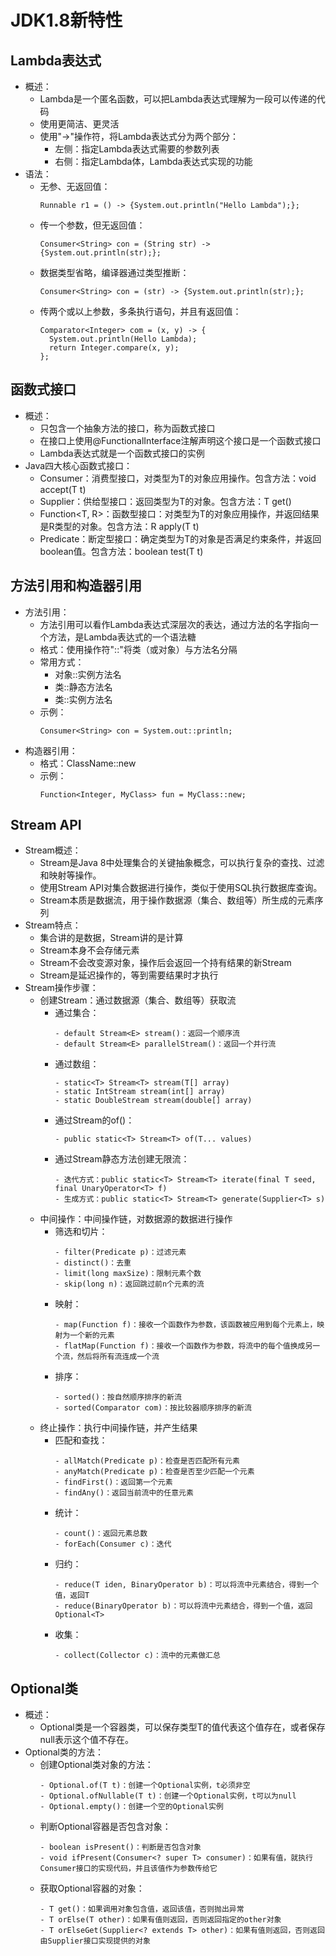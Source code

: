 # JDK1.8新特性

## Lambda表达式

  - 概述：
    - Lambda是一个匿名函数，可以把Lambda表达式理解为一段可以传递的代码
    - 使用更简洁、更灵活
    - 使用"->"操作符，将Lambda表达式分为两个部分：
      - 左侧：指定Lambda表达式需要的参数列表
      - 右侧：指定Lambda体，Lambda表达式实现的功能
  - 语法：
    - 无参、无返回值：
      ```
      Runnable r1 = () -> {System.out.println("Hello Lambda");};
      ```
    - 传一个参数，但无返回值：
      ```
      Consumer<String> con = (String str) -> {System.out.println(str);};
      ```
    - 数据类型省略，编译器通过类型推断：
      ```
      Consumer<String> con = (str) -> {System.out.println(str);};
      ```
    - 传两个或以上参数，多条执行语句，并且有返回值：
      ```
      Comparator<Integer> com = (x, y) -> {
        System.out.println(Hello Lambda);
        return Integer.compare(x, y);
      };
      ```
      
## 函数式接口

  - 概述：
    - 只包含一个抽象方法的接口，称为函数式接口
    - 在接口上使用@FunctionalInterface注解声明这个接口是一个函数式接口
    - Lambda表达式就是一个函数式接口的实例
  - Java四大核心函数式接口：
    - Consumer<T>：消费型接口，对类型为T的对象应用操作。包含方法：void accept(T t)
    - Supplier<T>：供给型接口：返回类型为T的对象。包含方法：T get()
    - Function<T, R>：函数型接口：对类型为T的对象应用操作，并返回结果是R类型的对象。包含方法：R apply(T t)
    - Predicate<T>：断定型接口：确定类型为T的对象是否满足约束条件，并返回boolean值。包含方法：boolean test(T t)

## 方法引用和构造器引用

  - 方法引用：
    - 方法引用可以看作Lambda表达式深层次的表达，通过方法的名字指向一个方法，是Lambda表达式的一个语法糖
    - 格式：使用操作符"::"将类（或对象）与方法名分隔
    - 常用方式：
      - 对象::实例方法名
      - 类::静态方法名
      - 类::实例方法名
    - 示例：
      ```
      Consumer<String> con = System.out::println;
      ```
  - 构造器引用：
    - 格式：ClassName::new
    - 示例：
      ```
      Function<Integer, MyClass> fun = MyClass::new;
      ```
      
## Stream API

  - Stream概述：
    - Stream是Java 8中处理集合的关键抽象概念，可以执行复杂的查找、过滤和映射等操作。
    - 使用Stream API对集合数据进行操作，类似于使用SQL执行数据库查询。
    - Stream本质是数据流，用于操作数据源（集合、数组等）所生成的元素序列
  - Stream特点：
    - 集合讲的是数据，Stream讲的是计算
    - Stream本身不会存储元素
    - Stream不会改变源对象，操作后会返回一个持有结果的新Stream
    - Stream是延迟操作的，等到需要结果时才执行
  - Stream操作步骤：
    - 创建Stream：通过数据源（集合、数组等）获取流
      - 通过集合：
        ```
        - default Stream<E> stream()：返回一个顺序流
        - default Stream<E> parallelStream()：返回一个并行流
        ```
      - 通过数组：
        ```
        - static<T> Stream<T> stream(T[] array)
        - static IntStream stream(int[] array)
        - static DoubleStream stream(double[] array)
        ```
      - 通过Stream的of()：
        ```
        - public static<T> Stream<T> of(T... values)
        ```
      - 通过Stream静态方法创建无限流：
        ```
        - 迭代方式：public static<T> Stream<T> iterate(final T seed, final UnaryOperator<T> f)
        - 生成方式：public static<T> Stream<T> generate(Supplier<T> s)
        ```
    - 中间操作：中间操作链，对数据源的数据进行操作
      - 筛选和切片：
        ```
        - filter(Predicate p)：过滤元素
        - distinct()：去重
        - limit(long maxSize)：限制元素个数
        - skip(long n)：返回跳过前n个元素的流
        ```
      - 映射：
        ```
        - map(Function f)：接收一个函数作为参数，该函数被应用到每个元素上，映射为一个新的元素
        - flatMap(Function f)：接收一个函数作为参数，将流中的每个值换成另一个流，然后将所有流连成一个流
        ```
      - 排序：
        ```
        - sorted()：按自然顺序排序的新流
        - sorted(Comparator com)：按比较器顺序排序的新流
        ```
    - 终止操作：执行中间操作链，并产生结果
      - 匹配和查找：
        ```
        - allMatch(Predicate p)：检查是否匹配所有元素
        - anyMatch(Predicate p)：检查是否至少匹配一个元素
        - findFirst()：返回第一个元素
        - findAny()：返回当前流中的任意元素
        ```
      - 统计：
        ```
        - count()：返回元素总数
        - forEach(Consumer c)：迭代
        ```
      - 归约：
        ```
        - reduce(T iden, BinaryOperator b)：可以将流中元素结合，得到一个值，返回T
        - reduce(BinaryOperator b)：可以将流中元素结合，得到一个值，返回Optional<T>
        ```
      - 收集：
        ```
        - collect(Collector c)：流中的元素做汇总
        ```
        
## Optional类

  - 概述：
    - Optional<T>类是一个容器类，可以保存类型T的值代表这个值存在，或者保存null表示这个值不存在。
  - Optional类的方法：
    - 创建Optional类对象的方法：
      ```
      - Optional.of(T t)：创建一个Optional实例，t必须非空
      - Optional.ofNullable(T t)：创建一个Optional实例，t可以为null
      - Optional.empty()：创建一个空的Optional实例
      ```
    - 判断Optional容器是否包含对象：
      ```
      - boolean isPresent()：判断是否包含对象
      - void ifPresent(Consumer<? super T> consumer)：如果有值，就执行Consumer接口的实现代码，并且该值作为参数传给它
      ```
    - 获取Optional容器的对象：
      ```
      - T get()：如果调用对象包含值，返回该值，否则抛出异常
      - T orElse(T other)：如果有值则返回，否则返回指定的other对象
      - T orElseGet(Supplier<? extends T> other)：如果有值则返回，否则返回由Supplier接口实现提供的对象
      ```

